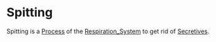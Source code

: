 # Spitting

Spitting is a [Process](60062.md) of the [Respiration_System](40080017.md) to get rid of [Secretives](40080021.md).